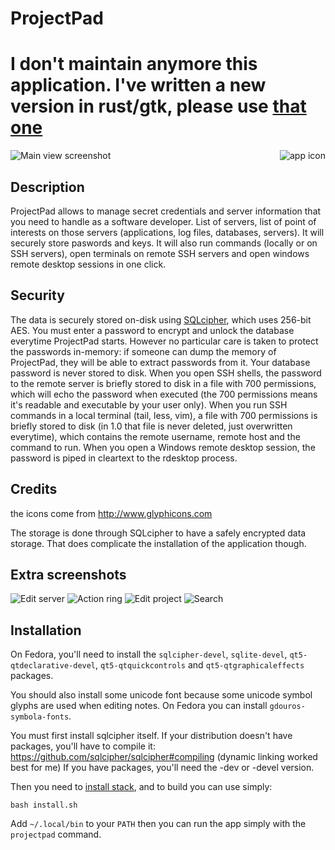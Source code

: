 # ProjectPad

# I don't maintain anymore this application. I've written a new version in rust/gtk, please use [that one](https://github.com/emmanueltouzery/projectpad2)

<img align="right" src="https://raw.github.com/wiki/emmanueltouzery/projectpad/projectpad-128.png" alt="app icon"/>

![Main view screenshot](https://raw.githubusercontent.com/wiki/emmanueltouzery/projectpad/main_pic.png)

## Description

ProjectPad allows to manage secret credentials and server information that you need to handle as a software developer. List of servers, list of point of interests on those servers (applications, log files, databases, servers). It will securely store paswords and keys.
It will also run commands (locally or on SSH servers), open terminals on remote SSH servers and open windows remote desktop sessions in one click.

## Security

The data is securely stored on-disk using [SQLcipher][], which uses 256-bit AES. You must enter a password to encrypt and unlock the database everytime ProjectPad starts. However no particular care is taken to protect the passwords in-memory: if someone can
dump the memory of ProjectPad, they will be able to extract passwords from it.
Your database password is never stored to disk. When you open SSH shells, the password to the remote server is briefly stored to disk in a file with 700 permissions, which will echo the password when executed (the 700 permissions means it's readable and executable by your user only). When you run SSH commands in a local terminal (tail, less, vim), a file with 700 permissions is briefly stored to disk (in 1.0 that file is never deleted, just overwritten everytime), which contains the remote username, remote host and the command to run. When you open a Windows remote desktop session, the password is piped in cleartext to the rdesktop process.

## Credits
the icons come from http://www.glyphicons.com

The storage is done through SQLcipher to have a safely encrypted data storage.
That does complicate the installation of the application though.

## Extra screenshots

![Edit server](https://raw.githubusercontent.com/wiki/emmanueltouzery/projectpad/edit_server.png)
![Action ring](https://raw.githubusercontent.com/wiki/emmanueltouzery/projectpad/action_ring.png)
![Edit project](https://raw.githubusercontent.com/wiki/emmanueltouzery/projectpad/edit_project.png)
![Search](https://raw.githubusercontent.com/wiki/emmanueltouzery/projectpad/search.png)

## Installation

On Fedora, you'll need to install the `sqlcipher-devel`, `sqlite-devel`, `qt5-qtdeclarative-devel`, `qt5-qtquickcontrols` and `qt5-qtgraphicaleffects` packages.

You should also install some unicode font because some unicode symbol glyphs are used when editing notes. On Fedora you can install `gdouros-symbola-fonts`.

You must first install sqlcipher itself. If your distribution doesn't have packages, you'll have to compile it:
https://github.com/sqlcipher/sqlcipher#compiling
(dynamic linking worked best for me)
If you have packages, you'll need the -dev or -devel version.

Then you need to [install stack][], and to build you can use simply:

    bash install.sh

Add `~/.local/bin` to your `PATH` then you can run the app simply with the `projectpad` command.

[install stack]: http://docs.haskellstack.org/en/stable/README.html#how-to-install
[SQLcipher]: https://www.zetetic.net/sqlcipher/

